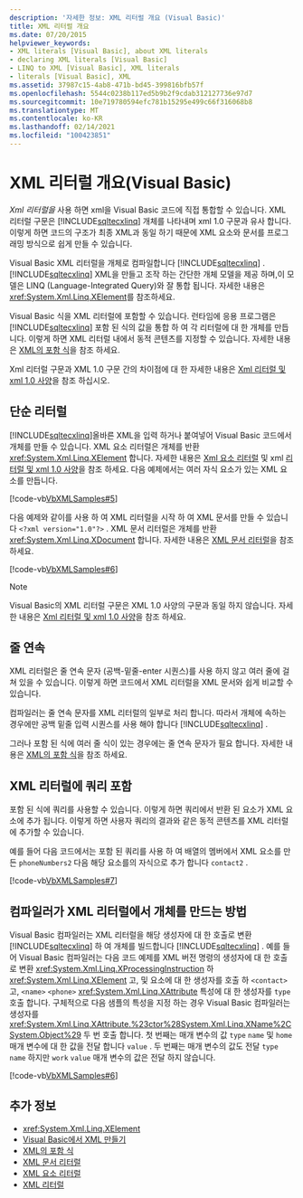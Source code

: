 ```yaml
---
description: '자세한 정보: XML 리터럴 개요 (Visual Basic)'
title: XML 리터럴 개요
ms.date: 07/20/2015
helpviewer_keywords:
- XML literals [Visual Basic], about XML literals
- declaring XML literals [Visual Basic]
- LINQ to XML [Visual Basic], XML literals
- literals [Visual Basic], XML
ms.assetid: 37987c15-4ab8-471b-bd45-399816bfb57f
ms.openlocfilehash: 5544c0238b117ed5b9b2f9cdab312127736e97d7
ms.sourcegitcommit: 10e719780594efc781b15295e499c66f316068b8
ms.translationtype: MT
ms.contentlocale: ko-KR
ms.lasthandoff: 02/14/2021
ms.locfileid: "100423851"
---
```

# <a name="xml-literals-overview-visual-basic"></a>XML 리터럴 개요(Visual Basic)

*Xml 리터럴을* 사용 하면 xml을 Visual Basic 코드에 직접 통합할 수 있습니다. XML 리터럴 구문은 [!INCLUDE[sqltecxlinq](~/includes/sqltecxlinq-md.md)] 개체를 나타내며 xml 1.0 구문과 유사 합니다. 이렇게 하면 코드의 구조가 최종 XML과 동일 하기 때문에 XML 요소와 문서를 프로그래밍 방식으로 쉽게 만들 수 있습니다.  
  
 Visual Basic XML 리터럴을 개체로 컴파일합니다 [!INCLUDE[sqltecxlinq](~/includes/sqltecxlinq-md.md)] . [!INCLUDE[sqltecxlinq](~/includes/sqltecxlinq-md.md)] XML을 만들고 조작 하는 간단한 개체 모델을 제공 하며,이 모델은 LINQ (Language-Integrated Query)와 잘 통합 됩니다. 자세한 내용은 <xref:System.Xml.Linq.XElement>를 참조하세요.  
  
 Visual Basic 식을 XML 리터럴에 포함할 수 있습니다. 런타임에 응용 프로그램은 [!INCLUDE[sqltecxlinq](~/includes/sqltecxlinq-md.md)] 포함 된 식의 값을 통합 하 여 각 리터럴에 대 한 개체를 만듭니다. 이렇게 하면 XML 리터럴 내에서 동적 콘텐츠를 지정할 수 있습니다. 자세한 내용은 [XML의 포함 식](embedded-expressions-in-xml.md)을 참조 하세요.  
  
 Xml 리터럴 구문과 XML 1.0 구문 간의 차이점에 대 한 자세한 내용은 [Xml 리터럴 및 xml 1.0 사양](xml-literals-and-the-xml-1-0-specification.md)을 참조 하십시오.  
  
## <a name="simple-literals"></a>단순 리터럴  

 [!INCLUDE[sqltecxlinq](~/includes/sqltecxlinq-md.md)]올바른 XML을 입력 하거나 붙여넣어 Visual Basic 코드에서 개체를 만들 수 있습니다. XML 요소 리터럴은 개체를 반환 <xref:System.Xml.Linq.XElement> 합니다. 자세한 내용은 [Xml 요소 리터럴](../../../language-reference/xml-literals/xml-element-literal.md) 및 xml [리터럴 및 xml 1.0 사양](xml-literals-and-the-xml-1-0-specification.md)을 참조 하세요. 다음 예제에서는 여러 자식 요소가 있는 XML 요소를 만듭니다.  
  
 [!code-vb[VbXMLSamples#5](~/samples/snippets/visualbasic/VS_Snippets_VBCSharp/VbXMLSamples/VB/XMLSamples2.vb#5)]  
  
 다음 예제와 같이를 사용 하 여 XML 리터럴을 시작 하 여 XML 문서를 만들 수 있습니다 `<?xml version="1.0"?>` . XML 문서 리터럴은 개체를 반환 <xref:System.Xml.Linq.XDocument> 합니다. 자세한 내용은 [XML 문서 리터럴](../../../language-reference/xml-literals/xml-document-literal.md)을 참조 하세요.  
  
 [!code-vb[VbXMLSamples#6](~/samples/snippets/visualbasic/VS_Snippets_VBCSharp/VbXMLSamples/VB/XMLSamples2.vb#6)]  
  
> [!NOTE]
> Visual Basic의 XML 리터럴 구문은 XML 1.0 사양의 구문과 동일 하지 않습니다. 자세한 내용은 [Xml 리터럴 및 xml 1.0 사양](xml-literals-and-the-xml-1-0-specification.md)을 참조 하세요.  
  
## <a name="line-continuation"></a>줄 연속  

 XML 리터럴은 줄 연속 문자 (공백-밑줄-enter 시퀀스)를 사용 하지 않고 여러 줄에 걸쳐 있을 수 있습니다. 이렇게 하면 코드에서 XML 리터럴을 XML 문서와 쉽게 비교할 수 있습니다.  
  
 컴파일러는 줄 연속 문자를 XML 리터럴의 일부로 처리 합니다. 따라서 개체에 속하는 경우에만 공백 밑줄 입력 시퀀스를 사용 해야 합니다 [!INCLUDE[sqltecxlinq](~/includes/sqltecxlinq-md.md)] .  
  
 그러나 포함 된 식에 여러 줄 식이 있는 경우에는 줄 연속 문자가 필요 합니다. 자세한 내용은 [XML의 포함 식](embedded-expressions-in-xml.md)을 참조 하세요.  
  
## <a name="embedding-queries-in-xml-literals"></a>XML 리터럴에 쿼리 포함  

 포함 된 식에 쿼리를 사용할 수 있습니다. 이렇게 하면 쿼리에서 반환 된 요소가 XML 요소에 추가 됩니다. 이렇게 하면 사용자 쿼리의 결과와 같은 동적 콘텐츠를 XML 리터럴에 추가할 수 있습니다.  
  
 예를 들어 다음 코드에서는 포함 된 쿼리를 사용 하 여 배열의 멤버에서 XML 요소를 만든 `phoneNumbers2` 다음 해당 요소를의 자식으로 추가 합니다 `contact2` .  
  
 [!code-vb[VbXMLSamples#7](~/samples/snippets/visualbasic/VS_Snippets_VBCSharp/VbXMLSamples/VB/XMLSamples2.vb#7)]  
  
## <a name="how-the-compiler-creates-objects-from-xml-literals"></a>컴파일러가 XML 리터럴에서 개체를 만드는 방법  

 Visual Basic 컴파일러는 XML 리터럴을 해당 생성자에 대 한 호출로 변환 [!INCLUDE[sqltecxlinq](~/includes/sqltecxlinq-md.md)] 하 여 개체를 빌드합니다 [!INCLUDE[sqltecxlinq](~/includes/sqltecxlinq-md.md)] . 예를 들어 Visual Basic 컴파일러는 다음 코드 예제를 XML 버전 명령의 생성자에 대 한 호출로 변환 <xref:System.Xml.Linq.XProcessingInstruction> 하 <xref:System.Xml.Linq.XElement> 고, 및 요소에 대 한 생성자를 호출 하 `<contact>` 고, `<name>` `<phone>` <xref:System.Xml.Linq.XAttribute> 특성에 대 한 생성자를 `type` 호출 합니다. 구체적으로 다음 샘플의 특성을 지정 하는 경우 Visual Basic 컴파일러는 생성자를 <xref:System.Xml.Linq.XAttribute.%23ctor%28System.Xml.Linq.XName%2CSystem.Object%29> 두 번 호출 합니다. 첫 번째는 매개 변수의 값 `type` `name` 및 `home` 매개 변수에 대 한 값을 전달 합니다 `value` . 두 번째는 매개 변수의 값도 전달 `type` `name` 하지만 `work` `value` 매개 변수의 값은 전달 하지 않습니다.  
  
 [!code-vb[VbXMLSamples#6](~/samples/snippets/visualbasic/VS_Snippets_VBCSharp/VbXMLSamples/VB/XMLSamples2.vb#6)]  
  
## <a name="see-also"></a>추가 정보

- <xref:System.Xml.Linq.XElement>
- [Visual Basic에서 XML 만들기](creating-xml.md)
- [XML의 포함 식](embedded-expressions-in-xml.md)
- [XML 문서 리터럴](../../../language-reference/xml-literals/xml-document-literal.md)
- [XML 요소 리터럴](../../../language-reference/xml-literals/xml-element-literal.md)
- [XML 리터럴](../../../language-reference/xml-literals/index.md)
